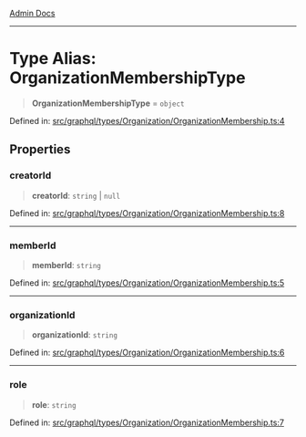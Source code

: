 [Admin Docs](/)

***

# Type Alias: OrganizationMembershipType

> **OrganizationMembershipType** = `object`

Defined in: [src/graphql/types/Organization/OrganizationMembership.ts:4](https://github.com/gautam-divyanshu/talawa-api/blob/441b833d91882cfef7272c118419933afe47f7b6/src/graphql/types/Organization/OrganizationMembership.ts#L4)

## Properties

### creatorId

> **creatorId**: `string` \| `null`

Defined in: [src/graphql/types/Organization/OrganizationMembership.ts:8](https://github.com/gautam-divyanshu/talawa-api/blob/441b833d91882cfef7272c118419933afe47f7b6/src/graphql/types/Organization/OrganizationMembership.ts#L8)

***

### memberId

> **memberId**: `string`

Defined in: [src/graphql/types/Organization/OrganizationMembership.ts:5](https://github.com/gautam-divyanshu/talawa-api/blob/441b833d91882cfef7272c118419933afe47f7b6/src/graphql/types/Organization/OrganizationMembership.ts#L5)

***

### organizationId

> **organizationId**: `string`

Defined in: [src/graphql/types/Organization/OrganizationMembership.ts:6](https://github.com/gautam-divyanshu/talawa-api/blob/441b833d91882cfef7272c118419933afe47f7b6/src/graphql/types/Organization/OrganizationMembership.ts#L6)

***

### role

> **role**: `string`

Defined in: [src/graphql/types/Organization/OrganizationMembership.ts:7](https://github.com/gautam-divyanshu/talawa-api/blob/441b833d91882cfef7272c118419933afe47f7b6/src/graphql/types/Organization/OrganizationMembership.ts#L7)
